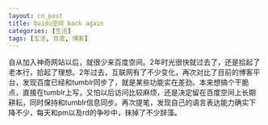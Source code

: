 ```yaml
---
layout: cn_post
title: baidu空间 back again
categories: [生活]
tags: [生活, 百度, 博客]
---
```


自从加入神奇网站以后，就很少来百度空间。2年时光很快就过去了，还是拾起了老本行，拾起了理想。2年过去，互联网有了不少变化，再次对比了目前的博客平台，发现百度已经和tumblr同步了，就是某些功能实在差劲。本来想搞个干脆点，直接在tumblr上写，又怕以后访问比较麻烦，还是决定留在百度空间上长期耕耘，同时保持和tumblr信息同步。再次提笔，发现自己的语言表达能力确实下降不少，每天和pm以及rd的争吵中，抹掉了不少辞藻。


